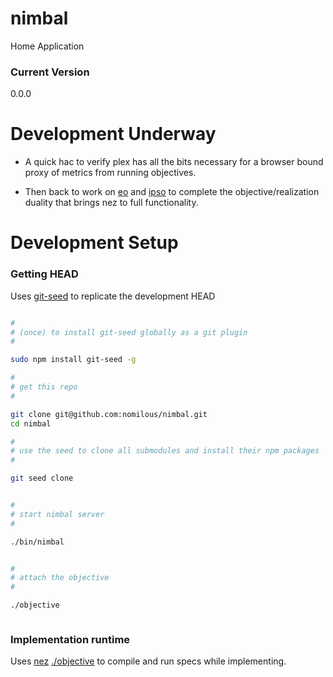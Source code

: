 nimbal
======

Home Application


### Current Version

0.0.0



Development Underway
====================


* A quick hac to verify plex has all the bits necessary for a browser bound proxy of metrics from running objectives.

* Then back to work on [eo]() and [ipso]() to complete the objective/realization duality that brings nez to full functionality. 




Development Setup
=================

### Getting HEAD

Uses [git-seed](https://github.com/nomilous/git-seed) to replicate the development HEAD

```bash

#
# (once) to install git-seed globally as a git plugin
#

sudo npm install git-seed -g

#
# get this repo
#

git clone git@github.com:nomilous/nimbal.git
cd nimbal

#
# use the seed to clone all submodules and install their npm packages
#

git seed clone


#
# start nimbal server
#

./bin/nimbal


#
# attach the objective
#

./objective



```

### Implementation runtime

Uses [nez](https://github.com/nomilous/nez) [./objective](https://github.com/nomilous/nimbal/blob/master/objective) to compile and run specs while implementing.

